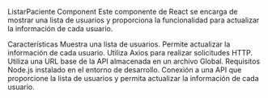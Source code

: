 
ListarPaciente Component
Este componente de React se encarga de mostrar una lista de usuarios y proporciona la funcionalidad para actualizar la información de cada usuario.

Características
Muestra una lista de usuarios.
Permite actualizar la información de cada usuario.
Utiliza Axios para realizar solicitudes HTTP.
Utiliza una URL base de la API almacenada en un archivo Global.
Requisitos
Node.js instalado en el entorno de desarrollo.
Conexión a una API que proporcione la lista de usuarios y permita actualizar la información de cada usuario.
